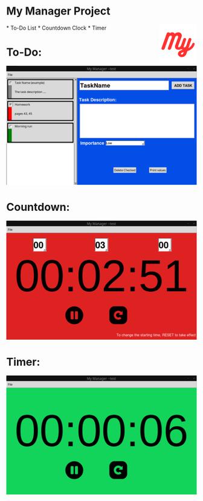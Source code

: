 # My Manager Project 

<img align="right" width = 100 height = 100 src="https://github.com/YounesRabeh/University_Projects/blob/main/my_manager/about/MyManagerLogo.png">
<p>
* To-Do List
* Countdown Clock
* Timer
</p>


# To-Do:
![](https://github.com/YounesRabeh/University_Projects/blob/main/my_manager/about/ToDoWindow.png)

# Countdown:
![](https://github.com/YounesRabeh/University_Projects/blob/main/my_manager/about/CountdownWindow.png)

# Timer:
![](https://github.com/YounesRabeh/University_Projects/blob/main/my_manager/about/TimerWindow.png)
